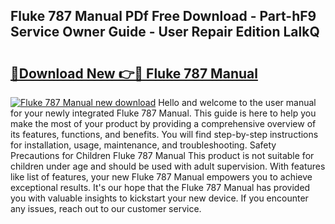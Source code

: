 ## Fluke 787 Manual PDf Free Download - Part-hF9 Service Owner Guide - User Repair Edition LalkQ

# <h2><a href="http://cf17856.oget.top/?id=Fluke+787+Manual">🔗Download New 👉🔴 Fluke 787 Manual</a></h2>

[![Fluke 787 Manual new download](https://i.imgur.com/5g1atiW.png)](http://cf17856.oget.top/?id=Fluke+787+Manual)
Hello and welcome to the user manual for your newly integrated Fluke 787 Manual. This guide is here to help you make the most of your product by providing a comprehensive overview of its features, functions, and benefits. You will find step-by-step instructions for installation, usage, maintenance, and troubleshooting. Safety Precautions for Children Fluke 787 Manual This product is not suitable for children under age and should be used with adult supervision. With features like list of features, your new Fluke 787 Manual empowers you to achieve exceptional results. It's our hope that the Fluke 787 Manual has provided you with valuable insights to kickstart your new device. If you encounter any issues, reach out to our customer service.
